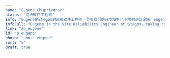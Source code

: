 ```yaml
---
name: "Eugene Chupriyanov"
status: "高级软件工程师"
info: "Eugene是Stegos的高级软件工程师，负责我们的开发和生产环境的基础设施。Eugene在DevOps / SRE方面拥有超过30年的经验，最早是在互联网早期著名的俄罗斯科学院西伯利亚分部开始事业。"
infoFull: "Eugene is the Site Reliability Engineer at Stegos, taking care of our development and production infrastructure. Eugene has more than thirty years of experience in DevOps/SRE, beginning at the Siberian Branch of the prestigious Russian Academy of Sciences in the early days of the Internet. He has helped build and manage networking and operational infrastructure in industries as diverse as science, telecom, media, and finance, and has held Senior DevOps/SRE positions with companies including The Russian Trading System, RosBusinessConsulting, Lucent Technologies, and Vimpelcom/VEON. He brings a deep passion for information technology and is dedicated to continuously learning the latest techniques and tricks to ensure that the systems he manages operate at the peak of security and efficiency."
link: "#p_eugene"
id: "p_eugene"
photo: "photo_eugene"
sort: "5"
draft: true
--- 
```

